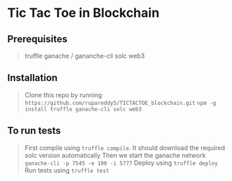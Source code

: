 # Tic Tac Toe in Blockchain

## Prerequisites

> truffle
> ganache / gananche-cli 
> solc
> web3

## Installation

> Clone this repo by running `https://github.com/rupareddy5/TICTACTOE_blockchain.git`
> `npm -g install truffle ganache-cli solc web3`

## To run tests

> First compile using `truffle compile`. It should download the required solc version automatically 
> Then we start the ganache network `ganache-cli -p 7545 -e 100 -i 5777`
> Deploy using `truffle deploy`
> Run tests using `truffle test`
